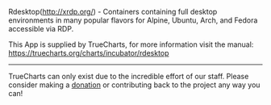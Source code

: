 Rdesktop(http://xrdp.org/) - Containers containing full desktop environments in many popular flavors for Alpine, Ubuntu, Arch, and Fedora accessible via RDP.

This App is supplied by TrueCharts, for more information visit the manual: https://truecharts.org/charts/incubator/rdesktop

---

TrueCharts can only exist due to the incredible effort of our staff.
Please consider making a [donation](https://truecharts.org/docs/about/sponsor) or contributing back to the project any way you can!
